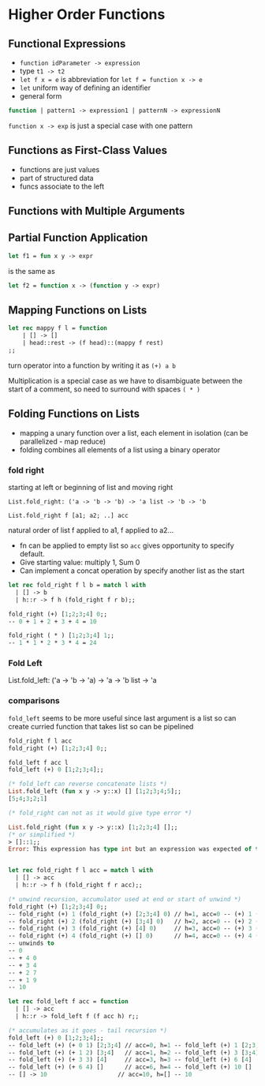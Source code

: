 # Higher Order Functions

## Functional Expressions

- `function idParameter -> expression`
- type `t1 -> t2`
- `let f x = e` is abbreviation for `let f = function x -> e`
- `let` uniform way of defining an identifier
- general form

```ocaml
function | pattern1 -> expression1 | patternN -> expressionN
```

`function x -> exp` is just a special case with one pattern

## Functions as First-Class Values

- functions are just values
- part of structured data
- funcs associate to the left

## Functions with Multiple Arguments

## Partial Function Application

```ocaml
let f1 = fun x y -> expr
```

is the same as

```ocaml
let f2 = function x -> (function y -> expr)
```

## Mapping Functions on Lists

```ocaml
let rec mappy f l = function
    | [] -> []
    | head::rest -> (f head)::(mappy f rest)
;;
```

turn operator into a function by writing it as `(+) a b`

Multiplication is a special case as we have to disambiguate between the start of a comment, so need to surround with spaces `( * )`

## Folding Functions on Lists

- mapping a unary function over a list, each element in isolation (can be parallelized - map reduce)
- folding combines all elements of a list using a binary operator

### fold right

starting at left or beginning of list and moving right

`List.fold_right: ('a -> 'b -> 'b) -> 'a list -> 'b -> 'b`

`List.fold_right f [a1; a2; ..] acc`

natural order of list f applied to a1, f applied to a2...

- fn can be applied to empty list so `acc` gives opportunity to specify default.
- Give starting value: multiply 1, Sum 0
- Can implement a concat operation by specify another list as the start

```ocaml
let rec fold_right f l b = match l with
  | [] -> b
  | h::r -> f h (fold_right f r b);;

fold_right (+) [1;2;3;4] 0;;
-- 0 + 1 + 2 + 3 + 4 = 10

fold_right ( * ) [1;2;3;4] 1;;
-- 1 * 1 * 2 * 3 * 4 = 24
```

### Fold Left

List.fold_left: ('a -> 'b -> 'a) -> 'a -> 'b list -> 'a

### comparisons

`fold_left` seems to be more useful since last argument is a list so can create curried function that takes list so can be pipelined

```ocaml
fold_right f l acc
fold_right (+) [1;2;3;4] 0;;

fold_left f acc l
fold_left (+) 0 [1;2;3;4];;

(* fold_left can reverse concatenate lists *)
List.fold_left (fun x y -> y::x) [] [1;2;3;4;5];;
[5;4;3;2;1]

(* fold_right can not as it would give type error *)

List.fold_right (fun x y -> y::x) [1;2;3;4] [];;
(* or simplified *)
> []::1;;
Error: This expression has type int but an expression was expected of type 'a
```

```ocaml

let rec fold_right f l acc = match l with
  | [] -> acc
  | h::r -> f h (fold_right f r acc);;

(* unwind recursion, accumulator used at end or start of unwind *)
fold_right (+) [1;2;3;4] 0;;
-- fold_right (+) 1 (fold_right (+) [2;3;4] 0) // h=1, acc=0 -- (+) 1 (fold_right (+) [2;3;4] 0)
-- fold_right (+) 2 (fold_right (+) [3;4] 0)   // h=2, acc=0 -- (+) 2 (fold_right (+) [3;4] 0)
-- fold_right (+) 3 (fold_right (+) [4] 0)     // h=3, acc=0 -- (+) 3 (fold_right (+) [4] 0)
-- fold_right (+) 4 (fold_right (+) [] 0)      // h=4, acc=0 -- (+) 4 (fold_right (+) [] 0)
-- unwinds to
-- 0
-- + 4 0
-- + 3 4
-- + 2 7
-- + 1 9
-- 10

let rec fold_left f acc = function
  | [] -> acc
  | h::r -> fold_left f (f acc h) r;;

(* accumulates as it goes - tail recursion *)
fold_left (+) 0 [1;2;3;4];;
-- fold_left (+) (+ 0 1) [2;3;4] // acc=0, h=1 -- fold_left (+) 1 [2;3;4]
-- fold_left (+) (+ 1 2) [3;4]   // acc=1, h=2 -- fold_left (+) 3 [3;4]
-- fold_left (+) (+ 3 3) [4]     // acc=3, h=3 -- fold_left (+) 6 [4]
-- fold_left (+) (+ 6 4) []      // acc=6, h=4 -- fold_left (+) 10 []
-- [] -> 10                    // acc=10, h=[] -- 10

```
